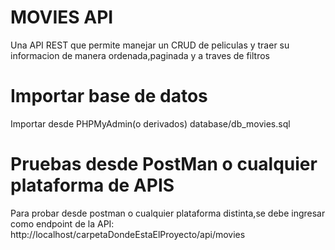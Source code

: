 # MOVIES API
Una API REST que permite manejar un CRUD de peliculas y traer su informacion de manera ordenada,paginada y a traves de filtros

# Importar base de datos
Importar desde PHPMyAdmin(o derivados) database/db_movies.sql

# Pruebas desde PostMan o cualquier plataforma de APIS
Para probar desde postman o cualquier plataforma distinta,se debe ingresar como endpoint de la API:
  http://localhost/carpetaDondeEstaElProyecto/api/movies